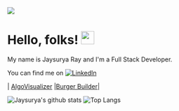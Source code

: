 <img src="https://mir-s3-cdn-cf.behance.net/project_modules/max_1200/79731568097599.5b50bca477735.jpg"/>

# Hello, folks! <img src="https://raw.githubusercontent.com/MartinHeinz/MartinHeinz/master/wave.gif" width="30px">

My name is Jaysurya Ray and I'm a Full Stack Developer.

<!-- Actual text -->

You can find me on [![LinkedIn][1.2]][1]

<!-- Icons -->

[1.2]: https://img.shields.io/badge/-LinkedIn-0e76a8?style=plastic&logo=linkedIn "LinkedIn icon without padding"

<!-- Links to your social media accounts -->

[1]: https://www.linkedin.com/in/Jaysurya85/

| [AlgoVisualizer](https://algo-visualiser-d4a06.web.app/) |[Burger Builder](https://burger-builder-46148.web.app/)|
<!-- | :------------------------------------------------------: | :-----------------------------------------------------------------------------------------------------------------------------------------------------------: | :----------------------------------------------------------------------------------------------------------------------------------------------------------: | ------------------------------------------------------------------------------------------------------------------------------------------------------------ | --- | -->
 <!-- <img alt="screen shot 2017-08-07 at 12 18 15 pm" src="https://user-images.githubusercontent.com/48611968/200125268-5aabfa66-94ab-4d7f-992f-8ea11f5dfeb5.png"> | <img alt="screen shot 2017-08-07 at 12 18 15 pm" src="https://user-images.githubusercontent.com/48611968/81828155-1843a080-9557-11ea-8d1e-bf8dc92a9400.gif"> | <img alt="screen shot 2017-08-07 at 12 18 15 pm" src="https://user-images.githubusercontent.com/48611968/77229802-e432ab80-6bb5-11ea-97c7-d3ef7716a5bf.gif">  -->

![Jaysurya's github stats](https://github-readme-stats.vercel.app/api?username=Jaysurya85&show_icons=true&theme=dark&count_private=true&include_all_commits=true&hide_title=true&hide_border=true&bg_color=0,000000,12040d,190a1a,171228,051937&icon_color=ff5b77&text_color=e5e5e5&card_width=98%)
![Top Langs](https://github-readme-stats.vercel.app/api/top-langs/?username=Jaysurya85&theme=dark&layout=compact&hide_border=true&bg_color=0,051937,171228,190a1a,12040d,000000)

<!--
**Jaysurya85/Jaysurya85** is a ✨ _special_ ✨ repository because its `README.md` (this file) appears on your GitHub profile.
Here are some ideas to get you started:
- 🔭 I’m currently working on ...
- 🌱 I’m currently learning ...
- 👯 I’m looking to collaborate on ...
- 🤔 I’m looking for help with ...
- 💬 Ask me about ...
- 📫 How to reach me: ...
- 😄 Pronouns: ...
- ⚡ Fun fact: ...
-->
